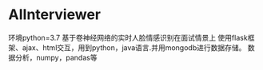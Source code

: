 # AIInterviewer
环境python=3.7
基于卷神经网络的实时人脸情感识别在面试情景上
使用flask框架、ajax、html交互，用到python，java语言.并用mongodb进行数据存储。
数据分析，numpy，pandas等
